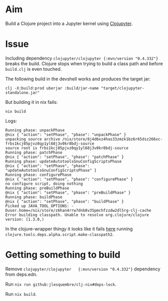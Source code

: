 # Aim

Build a Clojure project into a Jupyter kernel using [Clojupyter](https://github.com/clojupyter/clojupyter/blob/master/doc/library.md).

# Issue

Including dependency `clojupyter/clojupyter {:mvn/version "0.4.332"}` breaks the
build. Clojure stops when trying to build a class path and before `build.clj` is
even touched.

The following build in the devshell works and produces the target jar:

```
clj -X:build:prod uberjar :build/jar-name "target/clojupyter-standalone.jar"
```

But building it in nix fails:

```
nix build
```

Logs:

```
Running phase: unpackPhase
@nix { "action": "setPhase", "phase": "unpackPhase" }
unpacking source archive /nix/store/8j4d6xz4has33zmzk1bz6r65dsz266xc-frbs1kcj05pjvz0qy1yl68j3v0kr8bdj-source
source root is frbs1kcj05pjvz0qy1yl68j3v0kr8bdj-source
Running phase: patchPhase
@nix { "action": "setPhase", "phase": "patchPhase" }
Running phase: updateAutotoolsGnuConfigScriptsPhase
@nix { "action": "setPhase", "phase": "updateAutotoolsGnuConfigScriptsPhase" }
Running phase: configurePhase
@nix { "action": "setPhase", "phase": "configurePhase" }
no configure script, doing nothing
Running phase: preBuildPhase
@nix { "action": "setPhase", "phase": "preBuildPhase" }
Running phase: buildPhase
@nix { "action": "setPhase", "phase": "buildPhase" }
Picked up JAVA_TOOL_OPTIONS: -Duser.home=/nix/store/z6han4rrw7dnb8v35pmchfzzdw2dl5rg-clj-cache
Error building classpath. Unable to resolve org.clojure/clojure version: [1.3.0,)
```

In the clojure-wrapper thingy it looks like it fails [here](https://github.com/clojure/clojure-api-doc/blob/31aed351a9ca2607958e69c4886dc29cbbccdd40/cli/bin/clojure#L438)
running `clojure.tools.deps.alpha.script.make-classpath2`.

# Getting something to build

Remove `clojupyter/clojupyter   {:mvn/version "0.4.332"}` dependency from deps.edn.

Run `nix run github:jlesquembre/clj-nix#deps-lock`.

Run `nix build`.
